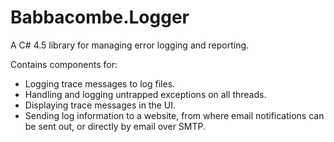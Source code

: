 Babbacombe.Logger
=================

A C# 4.5 library for managing error logging and reporting.

Contains components for:
- Logging trace messages to log files.
- Handling and logging untrapped exceptions on all threads.
- Displaying trace messages in the UI.
- Sending log information to a website, from where email notifications can be sent out, or directly by email over SMTP.